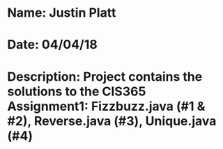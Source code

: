 # Name: Justin Platt
# Date: 04/04/18
# Description: Project contains the solutions to the CIS365 Assignment1: Fizzbuzz.java (#1 & #2), Reverse.java (#3), Unique.java (#4)
